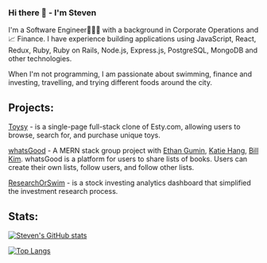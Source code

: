 ### Hi there 👋  - I'm Steven

<!--
**swusteven/swusteven** is a ✨ _special_ ✨ repository because its `README.md` (this file) appears on your GitHub profile.

Here are some ideas to get you started:

- 🔭 I’m currently working on ...
- 🌱 I’m currently learning ...
- 👯 I’m looking to collaborate on ...
- 🤔 I’m looking for help with ...
- 💬 Ask me about ...
- 📫 How to reach me: ...
- 😄 Pronouns: ...
- ⚡ Fun fact: ...
-->


I'm a Software Engineer👨🏼‍💻 with a background in Corporate Operations and 📈 Finance. I have experience building applications using JavaScript, React, Redux, Ruby,  Ruby on Rails, Node.js, Express.js, PostgreSQL, MongoDB and other technologies.

When I'm not programming, I am passionate about swimming, finance and investing, travelling, and trying different foods around the city. 

## Projects:

[Toysy](https://github.com/swusteven/Toysy)  - is a single-page full-stack clone of Esty.com, allowing users to browse, search for, and purchase unique toys. 

[whatsGood](https://github.com/YWBK/whatsGood)  - A MERN stack group project with [Ethan Gumin](https://github.com/ethangumin), [Katie Hang](https://github.com/johnda911), [Bill Kim](https://github.com/YWBK). whatsGood is a platform for users to share lists of books. Users can create their own lists, follow users, and follow other lists.

[ResearchOrSwim](https://github.com/swusteven/ResearchOrSwim) - is a stock investing analytics dashboard that simplified the investment research process.

## Stats:

[![Steven's GitHub stats](https://github-readme-stats.vercel.app/api?username=swusteven&hide=stars&theme=great-gatsby)](https://github.com/swusteven)

[![Top Langs](https://github-readme-stats.vercel.app/api/top-langs/?username=swusteven&theme=great-gatsby&layout=compact)](https://github.com/swusteven)
